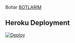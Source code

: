 Botlar [BOTLARIM](https://t.me/DvBotlar)



## Heroku Deployment
[![Deploy](https://www.herokucdn.com/deploy/button.svg)](https://heroku.com/deploy?template=https://github.com/BTBRuslan/DevolopMusic)